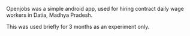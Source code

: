 Openjobs was a simple android app, used for hiring contract daily wage workers in Datia, Madhya Pradesh.

This was used briefly for 3 months as an experiment only.   
